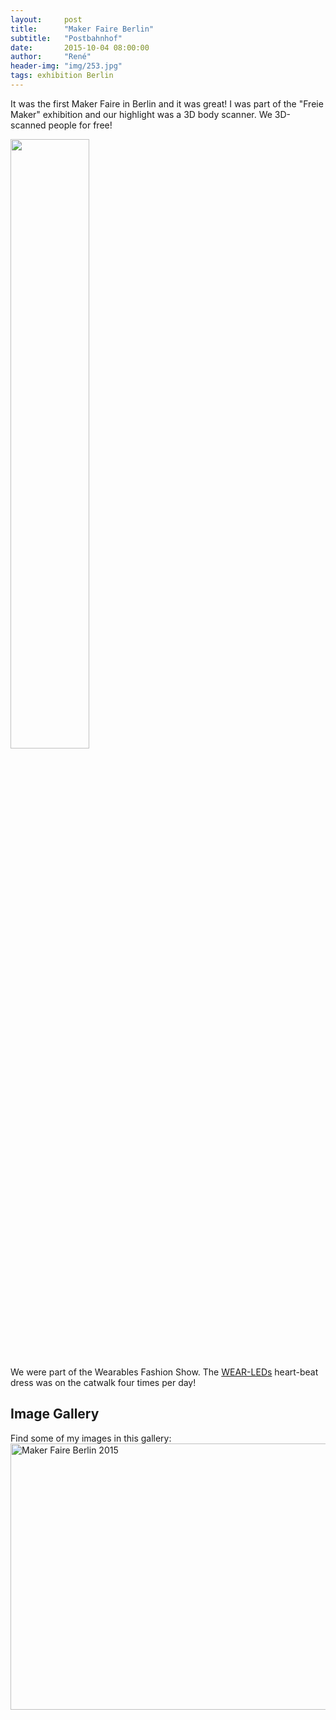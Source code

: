 ```yaml
---
layout:     post
title:      "Maker Faire Berlin"
subtitle:   "Postbahnhof"
date:       2015-10-04 08:00:00
author:     "René"
header-img: "img/253.jpg"
tags: exhibition Berlin
---
```


<p>It was the first Maker Faire in Berlin and it was great! I was part of the "Freie Maker" exhibition and our highlight was a 3D body scanner. We 3D-scanned people for free!</p>
<p><img src="{{ site.url }}/img/3dbodyscanner.jpg" width="50%"/></p>
<p>We were part of the Wearables Fashion Show. The <a href="http://www.wear-leds.com" target="_blank">WEAR-LEDs</a> heart-beat dress was on the catwalk four times per day!</p>


<h2>Image Gallery</h2>
<p>Find some of my images in this gallery:
<a data-flickr-embed="true"  href="https://www.flickr.com/photos/48008270@N07/albums/72157659354193660" title="Maker Faire Berlin 2015"><img src="https://farm1.staticflickr.com/655/22107141542_4dae621dce_z.jpg" width="640" height="426" alt="Maker Faire Berlin 2015"></a><script async src="//embedr.flickr.com/assets/client-code.js" charset="utf-8"></script>
</p>